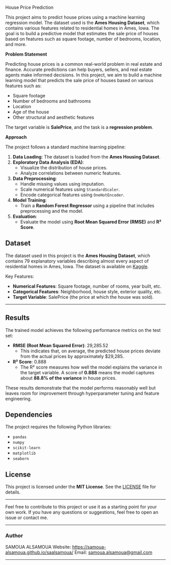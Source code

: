 House Price Prediction

This project aims to predict house prices using a machine learning regression model. The dataset used is the **Ames Housing Dataset**, which contains various features related to residential homes in Ames, Iowa. The goal is to build a predictive model that estimates the sale price of houses based on features such as square footage, number of bedrooms, location, and more.


**Problem Statement**

Predicting house prices is a common real-world problem in real estate and finance. Accurate predictions can help buyers, sellers, and real estate agents make informed decisions. In this project, we aim to build a machine learning model that predicts the sale price of houses based on various features such as:
- Square footage
- Number of bedrooms and bathrooms
- Location
- Age of the house
- Other structural and aesthetic features

The target variable is **SalePrice**, and the task is a **regression problem**.

**Approach**

The project follows a standard machine learning pipeline:

1. **Data Loading**: The dataset is loaded from the **Ames Housing Dataset**.
2. **Exploratory Data Analysis (EDA)**:
   - Visualize the distribution of house prices.
   - Analyze correlations between numeric features.
3. **Data Preprocessing**:
   - Handle missing values using imputation.
   - Scale numerical features using `StandardScaler`.
   - Encode categorical features using `OneHotEncoder`.
4. **Model Training**:
   - Train a **Random Forest Regressor** using a pipeline that includes preprocessing and the model.
5. **Evaluation**:
   - Evaluate the model using **Root Mean Squared Error (RMSE)** and **R² Score**.

## Dataset

The dataset used in this project is the **Ames Housing Dataset**, which contains 79 explanatory variables describing almost every aspect of residential homes in Ames, Iowa. The dataset is available on [Kaggle](https://www.kaggle.com/c/house-prices-advanced-regression-techniques/data).

Key Features:
- **Numerical Features**: Square footage, number of rooms, year built, etc.
- **Categorical Features**: Neighborhood, house style, exterior quality, etc.
- **Target Variable**: SalePrice (the price at which the house was sold).

---

## Results

The trained model achieves the following performance metrics on the test set:

- **RMSE (Root Mean Squared Error)**: 29,285.52  
  - This indicates that, on average, the predicted house prices deviate from the actual prices by approximately $29,285.
- **R² Score**: 0.888  
  - The R² score measures how well the model explains the variance in the target variable. A score of **0.888** means the model captures about **88.8% of the variance** in house prices.

These results demonstrate that the model performs reasonably well but leaves room for improvement through hyperparameter tuning and feature engineering.


## Dependencies

The project requires the following Python libraries:
- `pandas`
- `numpy`
- `scikit-learn`
- `matplotlib`
- `seaborn`



## License

This project is licensed under the **MIT License**. See the [LICENSE](LICENSE) file for details.

---

Feel free to contribute to this project or use it as a starting point for your own work. If you have any questions or suggestions, feel free to open an issue or contact me.

---

### Author
SAMOUA ALSAMOUA 
Website: https://samoua-alsamoua.github.io/saalsamoua/ 
Email: samoua.alsamoua@gmail.com 

---
